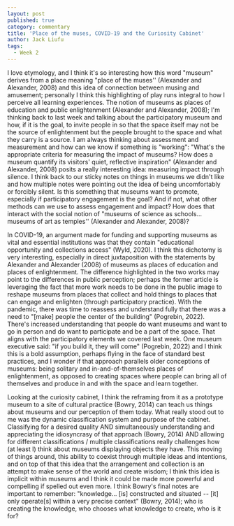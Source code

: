 ```yaml
---
layout: post
published: true
category: commentary
title: 'Place of the muses, COVID-19 and the Curiosity Cabinet'
author: Jack Liufu
tags:
  - Week 2
---
```

I love etymology, and I think it's so interesting how this word "museum" derives from a place meaning "place of the muses'' (Alexander and Alexander, 2008) and this idea of connection between musing and amusement; personally I think this highlighting of play runs integral to how I perceive all learning experiences. The notion of museums as places of education and public enlightenment (Alexander and Alexander, 2008); I'm thinking back to last week and talking about the participatory museum and how, if it is the goal, to invite people in so that the space itself may not be the source of enlightenment but the people brought to the space and what they carry is a source. I am always thinking about assessment and measurement and how can we know if something is "working": "What's the appropriate criteria for measuring the impact of museums? How does a museum quantify its visitors' quiet, reflective inspiration" (Alexander and Alexander, 2008) posits a really interesting idea: measuring impact through silence. I think back to our sticky notes on things in museums we didn't like and how multiple notes were pointing out the idea of being uncomfortably or forcibly silent. Is this something that museums want to promote, especially if participatory engagement is the goal? And if not, what other methods can we use to assess engagement and impact? How does that interact with the social notion of "museums of science as schools... museums of art as temples'' (Alexander and Alexander, 2008)?

In COVID-19, an argument made for funding and supporting museums as vital and essential institutions was that they contain "educational opportunity and collections access" (Wyld, 2020). I think this dichotomy is very interesting, especially in direct juxtaposition with the statements by Alexander and Alexander (2008) of museums as places of education and places of enlightenment. The difference highlighted in the two works may point to the differences in public perception; perhaps the former article is leveraging the fact that more work needs to be done in the public image to reshape museums from places that collect and hold things to places that can engage and enlighten (through participatory practice). With the pandemic, there was time to reassess and understand fully that there was a need to "[make] people the center of the building" (Pogrebin, 2022). There's increased understanding that people do want museums and want to go in person and do want to participate and be a part of the space. That aligns with the participatory elements we covered last week. One museum executive said: "if you build it, they will come" (Pogrebin, 2022) and I think this is a bold assumption, perhaps flying in the face of standard best practices, and I wonder if that approach parallels older conceptions of museums: being solitary and in-and-of-themselves places of enlightenment, as opposed to creating spaces where people can bring all of themselves and produce in and with the space and learn together.

Looking at the curiosity cabinet, I think the reframing from it as a prototype museum to a site of cultural practice (Bowry, 2014) can teach us things about museums and our perception of them today. What really stood out to me was the dynamic classification system and purpose of the cabinet. Classifying for a desired quality AND simultaneously understanding and appreciating the idiosyncrasy of that approach (Bowry, 2014) AND allowing for different classifications / multiple classifications really challenges how (at least I) think about museums displaying objects they have. This moving of things around, this ability to coexist through multiple ideas and intentions, and on top of that this idea that the arrangement and collection is an attempt to make sense of the world and create wisdom; I think this idea is implicit within museums and I think it could be made more powerful and compelling if spelled out even more. I think Bowry's final notes are important to remember: "knowledge... [is] constructed and situated -- [it] only operate[s] within a very precise context" (Bowry, 2014); who is creating the knowledge, who chooses what knowledge to create, who is it for?
